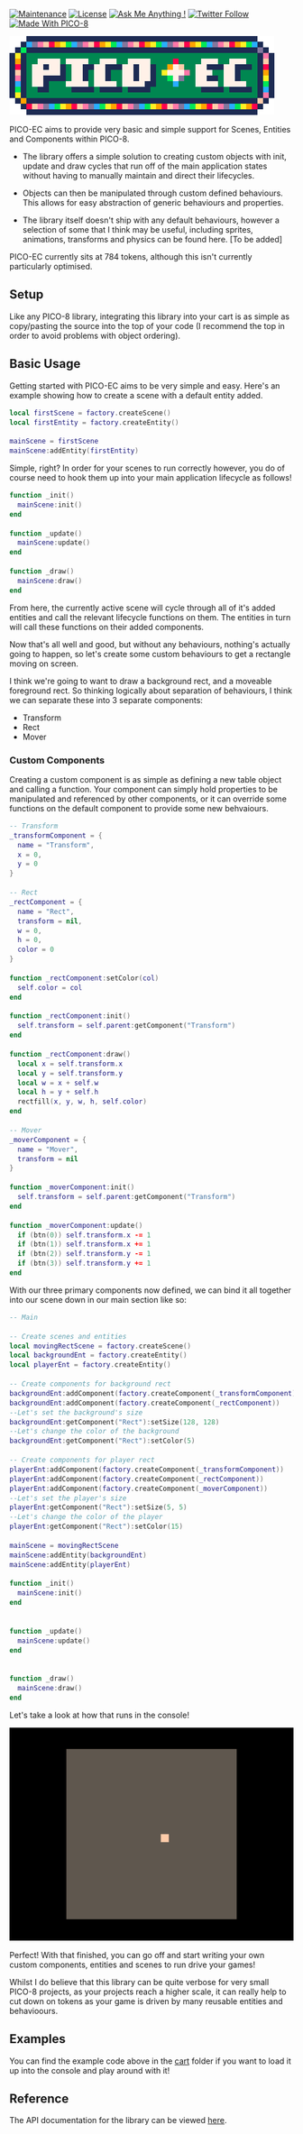 [![Maintenance](https://img.shields.io/badge/Maintained%3F-yes-brightgreen.svg)](https://github.com/JoebRogers/PICO-EC/graphs/commit-activity) 
[![License](https://img.shields.io/github/license/mashape/apistatus.svg)](https://en.wikipedia.org/wiki/MIT_License) 
[![Ask Me Anything !](https://img.shields.io/badge/Ask%20me-anything-1abc9c.svg)](https://joebrogers.com) 
[![Twitter Follow](https://img.shields.io/twitter/follow/JoebMakesGames.svg?style=social&label=Follow)](https://twitter.com/JoebMakesGames)
[![Made With PICO-8](https://img.shields.io/badge/Made%20With-PICO--8-ff004d.svg?style=flat&logo=data%3Aimage%2Fpng%3Bbase64%2CiVBORw0KGgoAAAANSUhEUgAAABQAAAAUCAYAAACNiR0NAAAAlUlEQVQ4jWP8v5gBFTxOR%2BVXPfuPwp8SxIjCt%2BBG4TIxUBkMfgNZGIyi0IRmoobZxxeo0rcPocp%2FEEEJ08HvZaobyPj%2FjTpqmLAeJM2EtgMo3MHvZeqnw9X%2FXVHSUdhnP5Qw%2Fc%2B7CUVDS%2BsWFH6QpuyIT4cMT8xQBJI%2B1aHwj1%2F3RgnTVJbrKGH29egxFPWD38tUNxAAun4liexlTtMAAAAASUVORK5CYII%3D)](https://www.lexaloffle.com/pico-8.php)

![PICO-EC](img/logo.png)

PICO-EC aims to provide very basic and simple support for Scenes, Entities and Components within PICO-8.

- The library offers a simple solution to creating custom objects with init, update and draw cycles that
run off of the main application states without having to manually maintain and direct their lifecycles.

- Objects can then be manipulated through custom defined behaviours. This allows for easy abstraction of
generic behaviours and properties.

- The library itself doesn't ship with any default behaviours, however a selection of some that I think
may be useful, including sprites, animations, transforms and physics can be found here. [To be added]

PICO-EC currently sits at 784 tokens, although this isn't currently particularly optimised. 

## Setup

Like any PICO-8 library, integrating this library into your cart is as simple as copy/pasting the source
into the top of your code (I recommend the top in order to avoid problems with object ordering).

## Basic Usage

Getting started with PICO-EC aims to be very simple and easy. Here's an example showing how to create
a scene with a default entity added.

```lua
local firstScene = factory.createScene()
local firstEntity = factory.createEntity()

mainScene = firstScene
mainScene:addEntity(firstEntity)
```

Simple, right? In order for your scenes to run correctly however, you do of course need to hook them
up into your main application lifecycle as follows!

```lua
function _init()
  mainScene:init()
end

function _update()
  mainScene:update()
end

function _draw()
  mainScene:draw()
end
```

From here, the currently active scene will cycle through all of it's added entities and call the 
relevant lifecycle functions on them. The entities in turn will call these functions on their 
added components.

Now that's all well and good, but without any behaviours, nothing's actually going to happen, so let's
create some custom behaviours to get a rectangle moving on screen.

I think we're going to want to draw a background rect, and a moveable foreground rect. So thinking logically
about separation of behaviours, I think we can separate these into 3 separate components:

- Transform
- Rect
- Mover

### Custom Components

Creating a custom component is as simple as defining a new table object and calling a function. Your component
can simply hold properties to be manipulated and referenced by other components, or it can override some functions
on the default component to provide some new behvaiours.

```lua
-- Transform
_transformComponent = {
  name = "Transform",
  x = 0,
  y = 0
}

-- Rect
_rectComponent = {
  name = "Rect",
  transform = nil,
  w = 0,
  h = 0,
  color = 0
}

function _rectComponent:setColor(col)
  self.color = col
end

function _rectComponent:init()
  self.transform = self.parent:getComponent("Transform")
end

function _rectComponent:draw()
  local x = self.transform.x
  local y = self.transform.y
  local w = x + self.w
  local h = y + self.h
  rectfill(x, y, w, h, self.color)
end

-- Mover
_moverComponent = {
  name = "Mover",
  transform = nil
}

function _moverComponent:init()
  self.transform = self.parent:getComponent("Transform")
end

function _moverComponent:update()
  if (btn(0)) self.transform.x -= 1
  if (btn(1)) self.transform.x += 1
  if (btn(2)) self.transform.y -= 1
  if (btn(3)) self.transform.y += 1
end

```

With our three primary components now defined, we can bind it all together into our scene down in
our main section like so:

```lua
-- Main

-- Create scenes and entities
local movingRectScene = factory.createScene()
local backgroundEnt = factory.createEntity()
local playerEnt = factory.createEntity()

-- Create components for background rect
backgroundEnt:addComponent(factory.createComponent(_transformComponent))
backgroundEnt:addComponent(factory.createComponent(_rectComponent))
--Let's set the background's size
backgroundEnt:getComponent("Rect"):setSize(128, 128)
--Let's change the color of the background
backgroundEnt:getComponent("Rect"):setColor(5)

-- Create components for player rect
playerEnt:addComponent(factory.createComponent(_transformComponent))
playerEnt:addComponent(factory.createComponent(_rectComponent))
playerEnt:addComponent(factory.createComponent(_moverComponent))
--Let's set the player's size
playerEnt:getComponent("Rect"):setSize(5, 5)
--Let's change the color of the player
playerEnt:getComponent("Rect"):setColor(15)

mainScene = movingRectScene
mainScene:addEntity(backgroundEnt)
mainScene:addEntity(playerEnt)

function _init()
  mainScene:init()
end


function _update()
  mainScene:update()
end


function _draw()
  mainScene:draw()
end

```

Let's take a look at how that runs in the console!

![EC Demo](img/basic-usage-demo.gif)

Perfect! With that finished, you can go off and start writing your own custom
components, entities and scenes to run drive your games!

Whilst I do believe that this library can be quite verbose for very small PICO-8 projects,
as your projects reach a higher scale, it can really help to cut down on tokens as your game is
driven by many reusable entities and behavioours.

## Examples

You can find the example code above in the [cart](cart/pico-ec.p8) folder if you want to load it up into the console
and play around with it!

## Reference

The API documentation for the library can be viewed [here](https://joebrogers.com/Libraries/PICO-EC/API/1.0/).


